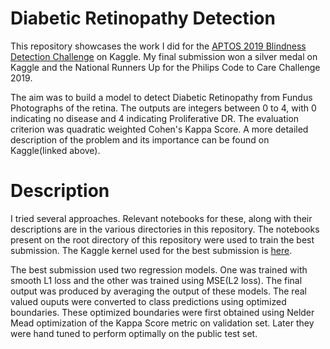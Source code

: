# Diabetic Retinopathy Detection

This repository showcases the work I did for the [APTOS 2019 Blindness Detection Challenge](https://www.kaggle.com/c/aptos2019-blindness-detection/) on Kaggle. My final submission won a silver medal on Kaggle and the National Runners Up for the Philips Code to Care Challenge 2019.

The aim was to build a model to detect Diabetic Retinopathy from Fundus Photographs of the retina. The outputs are integers between 0 to 4, with 0 indicating no disease and 4 indicating Proliferative DR. The evaluation criterion was quadratic weighted Cohen's Kappa Score. A more detailed description of the problem and its importance can be found on Kaggle(linked above).


# Description

I tried several approaches. Relevant notebooks for these, along with their descriptions are in the various directories in this repository. The notebooks present on the root directory of this repository were used to train the best submission. The Kaggle kernel used for the best submission is [here](https://www.kaggle.com/atmadeepb/best-submission).

The best submission used two regression models. One was trained with smooth L1 loss and the other was trained using MSE(L2 loss). The final output was produced by averaging the output of these models. The real valued ouputs were converted to class predictions using optimized boundaries. These optimized boundaries were first obtained using Nelder Mead optimization of the Kappa Score metric on validation set. Later they were hand tuned to perform optimally on the public test set.
